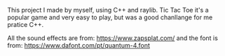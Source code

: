 This project I made by myself, using C++ and raylib.
Tic Tac Toe it's a popular game and very easy to play, but was a good chanllange for me pratice C++.

All the sound effects are from: https://www.zapsplat.com/
and the font is from: https://www.dafont.com/pt/quantum-4.font
